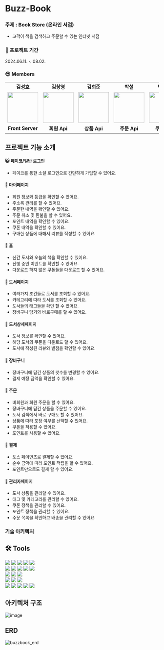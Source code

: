 # Buzz-Book

### 주제 : Book Store (온라인 서점)

- 고객이 책을 검색하고 주문할 수 있는 인터넷 서점


### 📆 프로젝트 기간

2024.06.11. ~ 08.02.

### 😎 Members
<table>
   <tr>
    <td align="center"><b>김성호</b></td>
    <td align="center"><b>김창영</b></td>
    <td align="center"><b>김희준</b></td>
    <td align="center"><b>박설</b></td>
    <td align="center"><b>박희준</b></td>
    <td align="center"><b>임용범</b></td>
  </tr>
  <tr>
    <td align="center"><a href="https://github.com/Banana-Master"><img src="https://avatars.githubusercontent.com/u/120389368?v=4" width="100px" /></a></td>
    <td align="center"><a href="https://github.com/Heldennar"><img src="https://avatars.githubusercontent.com/u/37499129?v=4" width="100px" /></a></td>
    <td align="center"><a href="https://github.com/hubgood98"><img src="https://avatars.githubusercontent.com/u/127611039?v=4" width="100px" /></a></td>
    <td align="center"><a href="https://github.com/ParkSeolDev"><img src="https://avatars.githubusercontent.com/u/108073530?v=4" width="100px" /></a></td>
    <td align="center"><a href="https://github.com/qmzo553"><img src="https://avatars.githubusercontent.com/u/95726182?v=4" width="100px" /></a></td>
    <td align="center"><a href="https://github.com/s49e"><img src="https://avatars.githubusercontent.com/u/29580725?v=4" width="100px" /></a></td>
  </tr>
  <tr>
    <td align="center"><b>Front Server</b></td>
    <td align="center"><b>회원 Api</b></td>
    <td align="center"><b>상품 Api</b></td>
    <td align="center"><b>주문 Api</b></td>
    <td align="center"><b>쿠폰 Api</b></td>
    <td align="center"><b>상품 Api</b></td>
  </tr>
</table>

## 프로젝트 기능 소개

#### 😺 페이코/일반 로그인
- 페이코를 통한 소셜 로그인으로 간단하게 가입할 수 있어요.

#### :pig: 마이페이지
- 회원 정보와 등급을 확인할 수 있어요.
- 주소록 관리를 할 수 있어요.
- 주문한 내역을 확인할 수 있어요.
- 주문 취소 및 환불을 할 수 있어요.
- 포인트 내역을 확인할 수 있어요.
- 쿠폰 내역을 확인할 수 있어요.
- 구매한 상품에 대해서 리뷰를 작성할 수 있어요.

#### :honeybee: 홈
- 신간 도서와 오늘의 책을 확인할 수 있어요.
- 진행 중인 이벤트를 확인할 수 있어요.
- 다운로드 하지 않은 쿠폰들을 다운로드 할 수 있어요.

#### :sheep: 도서페이지
- 여러가지 조건들로 도서를 조회할 수 있어요.
- 카테고리에 따라 도서를 조회할 수 있어요.
- 도서들의 태그들을 확인 할 수 있어요.
- 장바구니 담기와 바로구매를 할 수 있어요.

#### :monkey: 도서상세페이지
- 도서 정보를 확인할 수 있어요.
- 해당 도서의 쿠폰을 다운로드 할 수 있어요.
- 도서에 작성된 리뷰와 별점을 확인할 수 있어요.

#### :elephant: 장바구니
- 장바구니에 담긴 상품의 갯수를 변경할 수 있어요.
- 결제 예정 금액을 확인할 수 있어요.

#### :chicken: 주문
- 비회원과 회원 주문을 할 수 있어요.
- 장바구니에 담긴 상품을 주문할 수 있어요.
- 도서 검색에서 바로 구매도 할 수 있어요.
- 상품에 따라 포장 여부를 선택할 수 있어요.
- 쿠폰을 적용할 수 있어요.
- 포인트를 사용할 수 있어요.

#### :penguin: 결제
- 토스 페이먼츠로 결제할 수 있어요.
- 순수 금액에 따라 포인트 적립을 할 수 있어요.
- 포인트만으로도 결제 할 수 있어요.

#### :horse: 관리자페이지
- 도서 상품을 관리할 수 있어요.
- 태그 및 카테고리를 관리할 수 있어요.
- 쿠폰 정책을 관리할 수 있어요.
- 포인트 정책을 관리할 수 있어요.
- 주문 목록을 확인하고 배송을 관리할 수 있어요.

### 기술 아키텍처

## 🛠 Tools
<p>
  <img src="https://img.shields.io/badge/html5-%23E34F26.svg?style=for-the-badge&logo=html5&logoColor=white">
  <img src="https://img.shields.io/badge/tailwindcss-%2338B2AC.svg?style=for-the-badge&logo=tailwind-css&logoColor=white">
  <img src="https://img.shields.io/badge/javascript-%23323330.svg?style=for-the-badge&logo=javascript&logoColor=%23F7DF1E">
  <img src="https://img.shields.io/badge/bootstrap5-%238511FA.svg?style=for-the-badge&logo=bootstrap&logoColor=white">
  <img src="https://img.shields.io/badge/Thymeleaf-%23005C0F.svg?style=for-the-badge&logo=Thymeleaf&logoColor=white">
  <br/>
  <img src="https://img.shields.io/badge/java-23ED8B00.svg?style=for-the-badge&logo=java&logoColor=white">
  <img src="https://img.shields.io/badge/spring%20boot-6DB33F?style=for-the-badge&logo=spring%20boot&logoColor=white">
  <img src="https://img.shields.io/badge/spring%20security-6DB33F?style=for-the-badge&logo=spring%20security&logoColor=white">
  <img src="https://img.shields.io/badge/JWT-black?style=for-the-badge&logo=JSON%20web%20tokens">
  <img src="https://img.shields.io/badge/Rabbitmq-FF6600?style=for-the-badge&logo=rabbitmq&logoColor=white">
  <br/>
  <img src="https://img.shields.io/badge/docker-2496ED?style=for-the-badge&logo=docker&logoColor=white">
  <img src="https://img.shields.io/badge/nginx-009639?style=for-the-badge&logo=nginx&logoColor=white">
  <img src="https://img.shields.io/badge/apache%20tomcat-F8DC75?style=for-the-badge&logo=apache%20tomcat&logoColor=white">
  <br/>
  <img src="https://img.shields.io/badge/redis-DC382D?style=for-the-badge&logo=redis&logoColor=white">
  <img src="https://img.shields.io/badge/mysql-4479A1?style=for-the-badge&logo=mysql&logoColor=white">
  <img src="https://img.shields.io/badge/elasticsearch-005571?style=for-the-badge&logo=elasticsearch&logoColor=white">
  <br/>
  <img src="https://img.shields.io/badge/IntelliJIDEA-000000?style=for-the-badge&logo=IntelliJIDEA&logoColor=white">
  <img src="https://img.shields.io/badge/github%20actions-2088FF?style=for-the-badge&logo=github%20actions&logoColor=white">
  <img src="https://img.shields.io/badge/swagger-85EA2D?style=for-the-badge&logo=swagger&logoColor=white">
  <img src="https://img.shields.io/badge/SonarQube-black?style=for-the-badge&logo=sonarqube&logoColor=4E9BCD">
  <img src="https://img.shields.io/badge/github%20actions-%232671E5.svg?style=for-the-badge&logo=githubactions&logoColor=white">
</p>

## 아키텍처 구조
![image](https://github.com/user-attachments/assets/82c59631-b308-4ee5-8a5c-28b93a472745)

## ERD
![buzzbook_erd](https://github.com/user-attachments/assets/b9111518-7125-4e2e-bbf1-606775310eb6)
